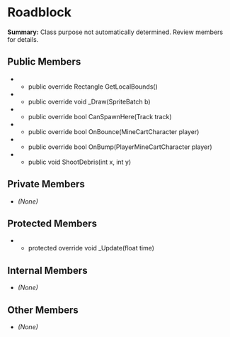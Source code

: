 # Roadblock

**Summary:** Class purpose not automatically determined. Review members for details.

## Public Members
- - public override Rectangle GetLocalBounds()
- - public override void _Draw(SpriteBatch b)
- - public override bool CanSpawnHere(Track track)
- - public override bool OnBounce(MineCartCharacter player)
- - public override bool OnBump(PlayerMineCartCharacter player)
- - public void ShootDebris(int x, int y)

## Private Members
- *(None)*

## Protected Members
- - protected override void _Update(float time)

## Internal Members
- *(None)*

## Other Members
- *(None)*
